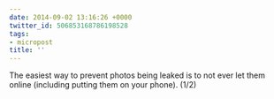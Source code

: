 ```yaml
---
date: 2014-09-02 13:16:26 +0000
twitter_id: 506853168786198528
tags:
- micropost
title: ''
---
```


The easiest way to prevent photos being leaked is to not ever let them online (including putting them on your phone). (1/2)
